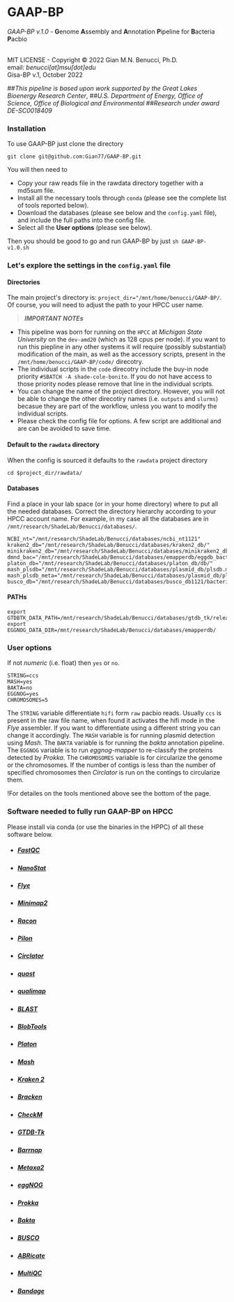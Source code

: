 # **GAAP-BP**

*GAAP-BP v.1.0* - **G**enome **A**ssembly and **A**nnotation **P**ipeline for **B**acteria **P**acbio<br>
<br>

MIT LICENSE - Copyright © 2022 Gian M.N. Benucci, Ph.D.<br>
email: *benucci[at]msu[dot]edu*<br>
Gisa-BP v.1, October 2022<br>

##*This pipeline is based upon work supported by the Great Lakes Bioenergy Research Center*,
##*U.S. Department of Energy, Office of Science, Office of Biological and Environmental*
##*Research under award DE-SC0018409*

### **Installation**

To use GAAP-BP just clone the directory 
```
git clone git@github.com:Gian77/GAAP-BP.git
```
You will then need to 
* Copy your raw reads file in the rawdata directory together with a md5sum file.
* Install all the necessary tools through `conda` (please see the complete list of tools reported below).
* Download the databases (please see below and the `config.yaml` file), and include the full paths into the config file.
* Select all the **User options** (please see below).

Then you should be good to go and run GAAP-BP by just 
`sh GAAP-BP-v1.0.sh`

### **Let's explore the settings in the `config.yaml` file**

#### **Directories**
The main project's directory is: `project_dir="/mnt/home/benucci/GAAP-BP/`. Of course, you will need to adjust the path to your HPCC user name. 

> **_IMPORTANT NOTEs_**<br> 
* This pipeline was born for running on the `HPCC` at *Michigan State University* on the `dev-amd20` (which as 128 cpus per node). If you want to run this piepline in any other systems it will require (possibly substantial) modification of the main, as well as the accessory scripts, present in the `/mnt/home/benucci/GAAP-BP/code/` direcotry.
* The individual scripts in the `code` direcotry include the buy-in node priority `#SBATCH -A shade-cole-bonito`. If you do not have access to those priority nodes please remove that line in the individual scripts.
* You can change the name of the project directory. However, you will not be able to change the other direcotiry names (i.e. `outputs` and `slurms`) becasue they are part of the workflow, unless you want to modify the individual scripts.
* Please check the config file for options. A few script are additional and are can be avoided to save time.

#### **Default to the `rawdata` directory**
When the config is sourced it defaults to the `rawdata` project directory
```
cd $project_dir/rawdata/
```

#### **Databases**
Find a place in your lab space (or in your home directory) where to put all the needed databases.
Correct the directory hierarchy according to your HPCC account name. For example, in my case all the
databases are in `/mnt/research/ShadeLab/Benucci/databases/`.

```
NCBI_nt="/mnt/research/ShadeLab/Benucci/databases/ncbi_nt1121"
kraken2_db="/mnt/research/ShadeLab/Benucci/databases/kraken2_db/"
minikraken2_db="/mnt/research/ShadeLab/Benucci/databases/minikraken2_db/"
dmnd_bac="/mnt/research/ShadeLab/Benucci/databases/emapperdb/eggdb_bacteria.dmnd"
platon_db="/mnt/research/ShadeLab/Benucci/databases/platon_db/db/"
mash_plsdb="/mnt/research/ShadeLab/Benucci/databases/plasmid_db/plsdb.msh"
mash_plsdb_meta="/mnt/research/ShadeLab/Benucci/databases/plasmid_db/plsdb.tsv"
busco_db="/mnt/research/ShadeLab/Benucci/databases/busco_db1121/bacteria_odb10"
```
#### **PATHs**
```
export GTDBTK_DATA_PATH=/mnt/research/ShadeLab/Benucci/databases/gtdb_tk/release207_v2
export EGGNOG_DATA_DIR=/mnt/research/ShadeLab/Benucci/databases/emapperdb/
```

### **User options**
If not *numeric* (i.e. float) then `yes` or `no`.

```
STRING=ccs
MASH=yes
BAKTA=no
EGGNOG=yes
CHROMOSOMES=5
```
The `STRING` variable differentiate `hifi` form `raw` pacbio reads. Usually `ccs` is present in the raw file name, when found it activates the hifi mode in the *Flye* assembler. If you want to differentiate using a different string you can change it accordingly.
The `MASH` variable is for running plasmid detection using *Mash*.
The `BAKTA` variable is for running the *bakta* annotation pipeline.
The `EGGNOG` variable is to run *eggnog-mapper* to re-classify the proteins detected by *Prokka*.
The `CHROMOSOMES` variable is for circularize the genome or the chromosomes. If the number of contigs is less than the number of specified chromosomes then *Circlator* is run on the contings to circularize them.

!For detailes on the tools mentioned above see the bottom of the page.


### **Software needed to fully run GAAP-BP on HPCC**

Please install via conda (or use the binaries in the HPPC) of all these software below. 
* ##### [FastQC](https://www.bioinformatics.babraham.ac.uk/projects/fastqc/)
* ##### [NanoStat](https://github.com/wdecoster/nanostat)
* ##### [Flye](https://github.com/fenderglass/Flye)
* ##### [Minimap2](https://github.com/lh3/minimap2)
* ##### [Racon](https://github.com/isovic/racon)
* ##### [Pilon](https://github.com/broadinstitute/pilon/wiki)
* ##### [Circlator](https://sanger-pathogens.github.io/circlator/)
* ##### [quast](http://bioinf.spbau.ru/quast)
* ##### [qualimap](https://github.com/EagleGenomics-cookbooks/QualiMap)
* ##### [BLAST](https://blast.ncbi.nlm.nih.gov/Blast.cgi?PAGE_TYPE=BlastDocs)
* ##### [BlobTools](https://github.com/DRL/blobtools)
* ##### [Platon](https://github.com/oschwengers/platon)
* ##### [Mash](https://github.com/marbl/Mash)
* ##### [Kraken 2](https://ccb.jhu.edu/software/kraken2/)
* ##### [Bracken](https://github.com/jenniferlu717/Bracken)
* ##### [CheckM](https://ecogenomics.github.io/CheckM/)
* ##### [GTDB-Tk](https://github.com/Ecogenomics/GTDBTk)
* ##### [Barrnap](https://github.com/tseemann/barrnap)
* ##### [Metaxa2](https://microbiology.se/software/metaxa2/)
* ##### [eggNOG](https://github.com/eggnogdb)
* ##### [Prokka](https://github.com/tseemann/prokka)
* ##### [Bakta](https://github.com/oschwengers/bakta)
* ##### [BUSCO](https://busco.ezlab.org/)
* ##### [ABRicate](https://github.com/tseemann/abricate)
* ##### [MultiQC](https://github.com/ewels/MultiQC)
* ##### [Bandage](https://github.com/rrwick/Bandage)

